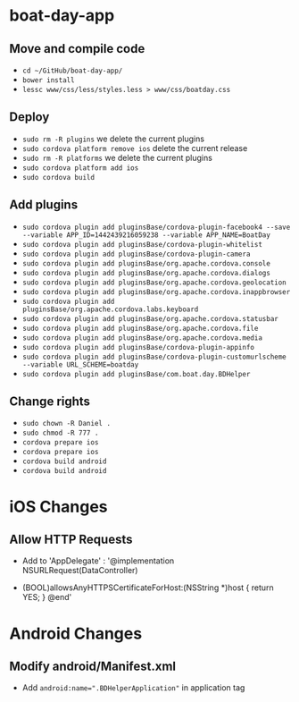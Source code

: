 # boat-day-app

## Move and compile code
* `cd ~/GitHub/boat-day-app/`
* `bower install`
* `lessc www/css/less/styles.less > www/css/boatday.css`

## Deploy
* `sudo rm -R plugins` we delete the current plugins
* `sudo cordova platform remove ios` delete the current release
* `sudo rm -R platforms` we delete the current plugins
* `sudo cordova platform add ios`
* `sudo cordova build`

## Add plugins
* `sudo cordova plugin add pluginsBase/cordova-plugin-facebook4 --save --variable APP_ID=1442439216059238 --variable APP_NAME=BoatDay`
* `sudo cordova plugin add pluginsBase/cordova-plugin-whitelist`
* `sudo cordova plugin add pluginsBase/cordova-plugin-camera`
* `sudo cordova plugin add pluginsBase/org.apache.cordova.console`
* `sudo cordova plugin add pluginsBase/org.apache.cordova.dialogs`
* `sudo cordova plugin add pluginsBase/org.apache.cordova.geolocation`
* `sudo cordova plugin add pluginsBase/org.apache.cordova.inappbrowser`
* `sudo cordova plugin add pluginsBase/org.apache.cordova.labs.keyboard`
* `sudo cordova plugin add pluginsBase/org.apache.cordova.statusbar`
* `sudo cordova plugin add pluginsBase/org.apache.cordova.file`
* `sudo cordova plugin add pluginsBase/org.apache.cordova.media`
* `sudo cordova plugin add pluginsBase/cordova-plugin-appinfo`
* `sudo cordova plugin add pluginsBase/cordova-plugin-customurlscheme --variable URL_SCHEME=boatday`
* `sudo cordova plugin add pluginsBase/com.boat.day.BDHelper`

## Change rights
* `sudo chown -R Daniel .`
* `sudo chmod -R 777 .`
* `cordova prepare ios`
* `cordova prepare ios`
* `cordova build android`
* `cordova build android`


# iOS Changes

## Allow HTTP Requests
* Add to 'AppDelegate' : 
'@implementation NSURLRequest(DataController)
+ (BOOL)allowsAnyHTTPSCertificateForHost:(NSString *)host
{
    return YES; 
}
@end'


# Android Changes

## Modify android/Manifest.xml
* Add `android:name=".BDHelperApplication"` in application tag
